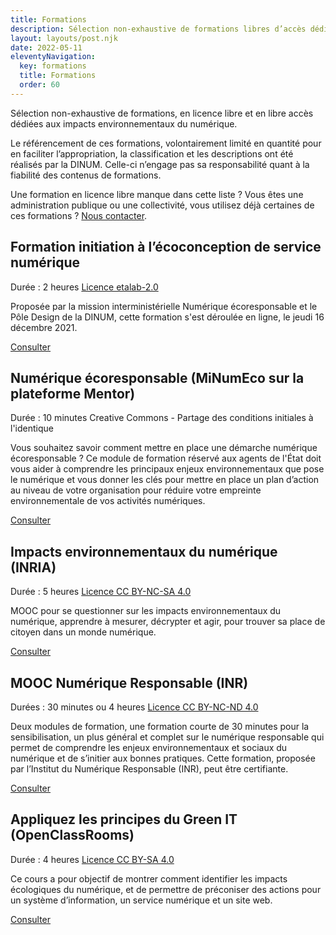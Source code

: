 ```yaml
---
title: Formations
description: Sélection non-exhaustive de formations libres d’accès dédiés aux impacts environnementaux du numérique
layout: layouts/post.njk
date: 2022-05-11
eleventyNavigation:
  key: formations
  title: Formations
  order: 60
---
```


<div class="fr-highlight">

Sélection non-exhaustive de formations, en licence libre et en libre accès dédiées aux impacts environnementaux du numérique.

Le référencement de ces formations, volontairement limité en quantité pour en faciliter l’appropriation, la classification et les descriptions ont été réalisés par la DINUM. Celle-ci n’engage pas sa responsabilité quant à la fiabilité des contenus de formations.

Une formation en licence libre manque dans cette liste ? Vous êtes une administration publique ou une collectivité, vous utilisez déjà certaines de ces formations ? [Nous contacter](/contact).

</div>

## Formation initiation à l’écoconception de service numérique

<span class="fr-tag">Durée : 2 heures</span> <span class="fr-tag">[Licence etalab-2.0](https://github.com/etalab/licence-ouverte/blob/master/LO.md)</span>

Proposée par la mission interministérielle Numérique écoresponsable et le Pôle Design de la DINUM, cette formation s'est déroulée en ligne, le jeudi 16 décembre 2021.

<a href="/publications/referentiel-general-ecoconception/formation/" class="fr-btn" target="_blank" title="Nouvelle fenêtre : Voir la vidéo enregistrée ou la retranscription de cette initiation">Consulter</a>

## Numérique écoresponsable (MiNumEco sur la plateforme Mentor)
  
<span class="fr-tag">Durée : 10 minutes</span> <span class="fr-tag">Creative Commons - Partage des conditions initiales à l'identique</span>
  
Vous souhaitez savoir comment mettre en place une démarche numérique écoresponsable ? Ce module de formation réservé aux agents de l'État doit vous aider à comprendre les principaux enjeux environnementaux que pose le numérique et vous donner les clés pour mettre en place un plan d’action au niveau de votre organisation pour réduire votre empreinte environnementale de vos activités numériques.

<a href="https://mentor.gouv.fr/local/catalog/pages/training.php?trainingid=493" class="fr-btn" target="_blank" title="Nouvelle fenêtre : Voir le module Numérique écoresponsable sur Mentor">Consulter</a>
  
## Impacts environnementaux du numérique (INRIA) 

<span class="fr-tag">Durée : 5 heures</span> <span class="fr-tag">[Licence CC BY-NC-SA 4.0](https://creativecommons.org/licenses/by-nc-sa/4.0/deed.fr)</span>

MOOC pour se questionner sur les impacts environnementaux du numérique, apprendre à mesurer, décrypter et agir, pour trouver sa place de citoyen dans un monde numérique.

<a href="https://www.fun-mooc.fr/fr/cours/impacts-environnementaux-du-numerique/" class="fr-btn" target="_blank" title="Nouvelle fenêtre : Voir le MOOC Impacts environnementaux du numérique">Consulter</a>

## MOOC Numérique Responsable (INR)

<span class="fr-tag">Durées : 30 minutes ou 4 heures</span> <span class="fr-tag">[Licence CC BY-NC-ND 4.0](https://creativecommons.org/licenses/by-nc-nd/4.0/)</span>

Deux modules de formation, une formation courte de 30 minutes pour la sensibilisation, un plus général et complet sur le numérique responsable qui permet de comprendre les enjeux environnementaux et sociaux du numérique et de s’initier aux bonnes pratiques. Cette formation, proposée par l’Institut du Numérique Responsable (INR), peut être certifiante.

<a href="https://www.academie-nr.org/" class="fr-btn" target="_blank" title="Nouvelle fenêtre : Voir le MOOC Numérique Responsable">Consulter</a>

## Appliquez les principes du Green IT (OpenClassRooms)

<span class="fr-tag">Durée : 4 heures</span> <span class="fr-tag">[Licence CC BY-SA 4.0](https://creativecommons.org/licenses/by-sa/4.0/)</span>

Ce cours a pour objectif de montrer comment identifier les impacts écologiques du numérique, et de permettre de préconiser des actions pour un système d’information, un service numérique et un site web.

<a href="https://openclassrooms.com/fr/courses/6227476-appliquez-les-principes-du-green-it-dans-votre-entreprise" class="fr-btn" target="_blank" title="Nouvelle fenêtre : Voir le cours Appliquez les principes du Green IT">Consulter</a>